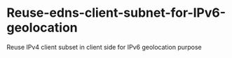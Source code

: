 # Reuse-edns-client-subnet-for-IPv6-geolocation
Reuse IPv4 client subset in client side for IPv6 geolocation purpose
